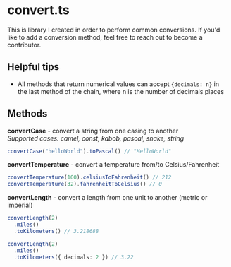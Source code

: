 # convert.ts

This is library I created in order to perform common conversions. If you'd like to add a conversion method, feel free to reach out to become a contributor.

## Helpful tips

- All methods that return numerical values can accept `{decimals: n}` in the last method of the chain, where n is the number of decimals places

## Methods

**convertCase** - convert a string from one casing to another<br>
_Supported cases: camel, const, kabob, pascal, snake, string_

```typescript
convertCase("helloWorld").toPascal() // "HelloWorld"
```

**convertTemperature** - convert a temperature from/to Celsius/Fahrenheit

```typescript
convertTemperature(100).celsiusToFahrenheit() // 212
convertTemperature(32).fahrenheitToCelsius() // 0
```

**convertLength** - convert a length from one unit to another (metric or imperial)

```typescript
convertLength(2)
  .miles()
  .toKilometers() // 3.218688

convertLength(2)
  .miles()
  .toKilometers({ decimals: 2 }) // 3.22
```
